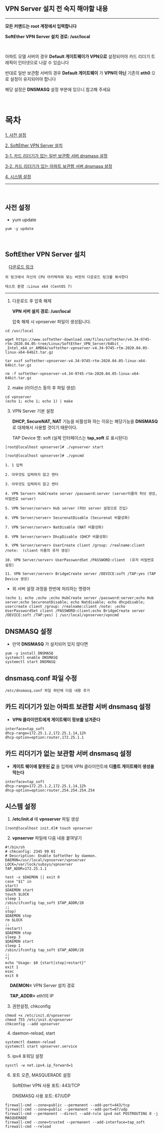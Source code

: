 ## VPN Server 설치 전 숙지 해야할 내용
- - -

__모든 커맨드는 root 계정에서 입력합니다__

__SoftEther VPN Server 설치 경로: /usr/local__

&nbsp;

아파트 모델 서버의 경우 __Default 게이트웨이가 VPN으로__ 설정되어야 카드 리더기 트래픽이 인터넷으로 나갈 수 있습니다

반대로 일반 보관함 서버의 경우 __Default 게이트웨이__ 가 __VPN이 아닌__ 기존의 __eth0__ 으로 설정이 유지되어야 합니다

해당 설정은 __DNSMASQ__ 설정 부분에 있으니 참고해 주세요

&nbsp;

# 목차

[1. 사전 설정](#사전-설정)

[2. SoftEther VPN Server 설치](#SoftEther-VPN-Server-설치)

[3-1. 카드 리더기가 없는 일반 보관함 서버 dnsmasq 설정](#카드-리더기가-없는-보관함-서버-dnsmasq-설정)

[3-2. 카드 리더기가 있는 아파트 보관함 서버 dnsmasq 설정](#카드-리더기가-있는-아파트-보관함-서버-dnsmasq-설정)

[4. 시스템 설정](#시스템-설정)
- - -
&nbsp;
## 사전 설정

* yum update
<pre>
<code>yum -y update</code>
</pre>
&nbsp;
## SoftEther VPN Server 설치
&nbsp;&nbsp;&nbsp;[다운로드 링크](https://www.softether-download.com/en.aspx?product=softether)

    위 링크에서 자신의 CPU 아키텍처와 맞는 버전의 다운로드 링크를 복사한다

    테스트 환경 :Linux x64 (CentOS 7)

- - -

1. 다운로드 후 압축 해제

    __VPN 서버 설치 경로: /usr/local__

    압축 해제 시 vpnserver 파일이 생성됩니다.

<pre>
<code>cd /usr/local

wget https://www.softether-download.com/files/softether/v4.34-9745-rtm-2020.04.05-tree/Linux/SoftEther_VPN_Server/64bit_-_Intel_x64_or_AMD64/softether-vpnserver-v4.34-9745-rtm-2020.04.05-linux-x64-64bit.tar.gz

tar xvzf softether-vpnserver-v4.34-9745-rtm-2020.04.05-linux-x64-64bit.tar.gz

rm -f softether-vpnserver-v4.34-9745-rtm-2020.04.05-linux-x64-64bit.tar.gz</code>
</pre>

2. make (라이선스 동의 후 파일 생성)
<pre>
<code>cd vpnserver
(echo 1; echo 1; echo 1) | make</code>
</pre>

3. VPN Server 기본 설정

    __DHCP, SecureNAT, NAT__ 기능을 비활성화 하는 이유는 해당기능을 __DNSMASQ__ 로 대체해서 사용할 것이기 때문이다.

    TAP Device 명: soft (실제 인터페이스는 __tap_soft__ 로 표시된다)
<pre>
<code>[root@localhost vpnserver]# ./vpnserver start

[root@localhost vpnserver]# ./vpncmd

1. 1 입력

2. 아무것도 입력하지 않고 엔터

3. 아무것도 입력하지 않고 엔터

4. VPN Server> HubCreate server /password:server (server이름의 허브 생성, 비밀번호 server)

5. VPN Server/server> Hub server (허브 server 설정으로 진입)

6. VPN Server/server> SecurenatDisable (Securenat 비활성화)

7. VPN Server/server> NatDisable (NAT 비활성화)

8. VPN Server/server> DhcpDisable (DHCP 비활성화)

9. VPN Server/server> UserCreate client /group: /realname:client /note:  (client 이름의 유저 생성)

10. VPN Server/server> UserPasswordSet /PASSWORD:client  (유저 비밀번호 설정)

11. VPN Server/server> BridgeCreate server /DEVICE:soft /TAP:yes (TAP Device 생성)</code>
</pre>

* 위 서버 설정 과정을 한번에 처리하는 명령어
<pre>
<code>(echo 1; echo ;echo ;echo HubCreate server /password:server;echo Hub server;echo SecurenatDisable; echo Natdisable; echo dhcpdisable; usercreate client /group: /realname:client /note: ;echo UserPasswordSet client /PASSWORD:client;echo BridgeCreate server /DEVICE:soft /TAP:yes) | /usr/local/vpnserver/vpncmd</code>
</pre>

## __DNSMASQ__ 설정

* 만약 __DNSMASQ__ 가 설치되어 있지 않다면
<pre>
<code>yum -y install DNSMASQ
systemctl enable DNSMASQ
systemctl start DNSMASQ</code>
</pre>

## dnsmasq.conf 파일 수정

    /etc/dnsmasq.conf 파일 하단에 다음 내용 추가

## __카드 리더기가 있는__ 아파트 보관함 서버 dnsmasq 설정
* __VPN 클라이언트에게 게이트웨이 정보를 넘겨준다__
<pre>
<code>interface=tap_soft
dhcp-range=172.25.1.2,172.25.1.14,12h
dhcp-option=option:router,172.25.1.1</code>
</pre>

## __카드 리더기가 없는__ 보관함 서버 dnsmasq 설정
* __게이트 웨이에 잘못된 값__ 을 입력해 VPN 클라이언트에 __디폴트 게이트웨이 생성을 막는다__
<pre>
<code>interface=tap_soft
dhcp-range=172.25.1.2,172.25.1.14,12h
dhcp-option=option:router,254.254.254.254</code>
</pre>

## 시스템 설정

1. __/etc/init.d__ 에 __vpnserver__ 파일 생성
<pre>
<code>[root@localhost init.d]# touch vpnserver</code>
</pre>

2. __vpnserver__ 파일에 다음 내용 붙여넣기
<pre>
<code>#!/bin/sh
# chkconfig: 2345 99 01
# Description: Enable Softether by daemon.
DAEMON=/usr/local/vpnserver/vpnserver
LOCK=/var/lock/subsys/vpnserver
TAP_ADDR=172.25.1.1

test -x $DAEMON || exit 0
case "$1" in
start)
$DAEMON start
touch $LOCK
sleep 1
/sbin/ifconfig tap_soft $TAP_ADDR/28
;;
stop)
$DAEMON stop
rm $LOCK
;;
restart)
$DAEMON stop
sleep 3
$DAEMON start
sleep 1
/sbin/ifconfig tap_soft $TAP_ADDR/28
;;
*)
echo "Usage: $0 {start|stop|restart}"
exit 1
esac
exit 0</code>
</pre>
&nbsp;&nbsp;&nbsp;&nbsp;__DAEMON=__ VPN Server 설치 경로

&nbsp;&nbsp;&nbsp;&nbsp;__TAP_ADDR=__ eth1의 IP

3. 권한설정, chkconfig
<pre>
<code>chmod +x /etc/init.d/vpnserver
chmod 755 /etc/init.d/vpnserver
chkconfig --add vpnserver</code>
</pre>

4. daemon-reload, start
<pre>
<code>systemctl daemon-reload
systemctl start vpnserver.service</code>
</pre>

5. ipv4 포워딩 설정
<pre>
<code>sysctl -w net.ipv4.ip_forward=1</code>
</pre>

6. 포트 오픈, MASQUERADE 설정

    SoftEther VPN 사용 포트: 443/TCP

    DNSMASQ 사용 포트: 67/UDP
<pre>
<code>firewall-cmd --zone=public --permanent --add-port=443/tcp
firewall-cmd --zone=public --permanent --add-port=67/udp
firewall-cmd --permanent --direct --add-rule ipv4 nat POSTROUTING 0 -j MASQUERADE
firewall-cmd --zone=trusted --permanent --add-interface=tap_soft
firewall-cmd --reload</code>
</pre>